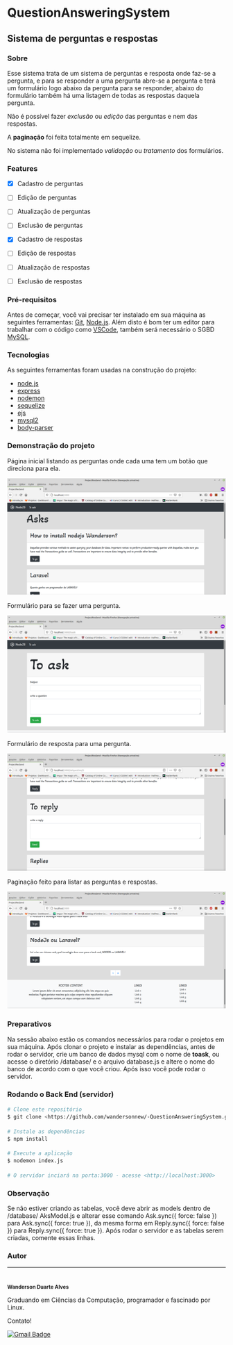 # QuestionAnsweringSystem

## Sistema de perguntas e respostas

### Sobre

Esse sistema trata de um sistema de perguntas e resposta onde faz-se a pergunta, e para se responder a uma pergunta abre-se a pergunta e terá um formulário logo abaixo da pergunta para se responder, abaixo do formulário também há uma listagem de todas as respostas daquela pergunta.

Não é possível fazer *exclusão* ou *edição* das perguntas e nem das respostas.

A **paginação** foi feita totalmente em sequelize.

No sistema não foi implementado *validação* ou *tratamento* dos formulários.

### Features

- [x] Cadastro de perguntas
- [ ] Edição de perguntas
- [ ] Atualização de perguntas
- [ ] Exclusão de perguntas
- [x] Cadastro de respostas
- [ ] Edição de respostas
- [ ] Atualização de respostas
- [ ] Exclusão de respostas


### Pré-requisitos

Antes de começar, você vai precisar ter instalado em sua máquina as seguintes ferramentas:
[Git](https://git-scm.com/), [Node.js](https://nodejs.org/en/). 
Além disto é bom ter um editor para trabalhar com o código como [VSCode](https://nodejs.org/en/), também será necessário o SGBD [MySQL](https://www.mysql.com/).

### Tecnologias

As seguintes ferramentas foram usadas na construção do projeto:

- [node.js](https://nodejs.org/en/)
- [express](http://expressjs.com/)
- [nodemon](https://nodemon.io/)
- [sequelize](https://sequelize.org/)
- [ejs](https://ejs.co/)
- [mysql2](https://www.npmjs.com/package/mysql2)
- [body-parser](https://www.npmjs.com/package/body-parser)

### Demonstração do projeto

Página inicial listando as perguntas onde cada uma tem um botão que direciona para ela.

![Página home](/assets/home.png)

Formulário para se fazer uma pergunta.

![Home page](/assets/question.png)

Formulário de resposta para uma pergunta.

![Formulário de pergunta](/assets/answering.png)

Paginação feito para listar as perguntas e respostas.

![Home page](/assets/pagination.png)

### Preparativos

Na sessão abaixo estão os comandos necessários para rodar o projetos em sua máquina.
Após clonar o projeto e instalar as dependências, antes de rodar o servidor, crie um banco de dados mysql com o nome de **toask**, ou acesse o diretório /database/ e o arquivo database.js e altere o nome do banco de acordo com o que você criou.
Após isso você pode rodar o servidor.

### Rodando o Back End (servidor)

```bash
# Clone este repositório
$ git clone <https://github.com/wandersonnew/-QuestionAnsweringSystem.git>

# Instale as dependências
$ npm install

# Execute a aplicação
$ nodemon index.js

# O servidor inciará na porta:3000 - acesse <http://localhost:3000>
```
### Observação
Se não estiver criando as tabelas, você deve abrir as models dentro de /database/ AksModel.js e alterar esse comando Ask.sync({ force: false }) para Ask.sync({ force: true }), da mesma forma em Reply.sync({ force: false }) para Reply.sync({ force: true }).
Após rodar o servidor e as tabelas serem criadas, comente essas linhas.

### Autor
---

<img style="border-radius: 50%;" src="https://avatars.githubusercontent.com/u/40368246?s=400&u=a7402c2d5af1e41852d39eaf80cb2154223f80db&v=4" width="100px;" alt=""/>
 <br />
 <sub><b>Wanderson Duarte Alves</b></sub>

Graduando em Ciências da Computação, programador e fascinado por Linux.

Contato!

[![Gmail Badge](https://img.shields.io/badge/-wandersondrtlvs.new@gmail.com-c14438?style=flat-square&logo=Gmail&logoColor=white&link=mailto:wandersondrtlvs.new@gmail.com)](mailto:wandersondrtlvs.new@gmail.com)
